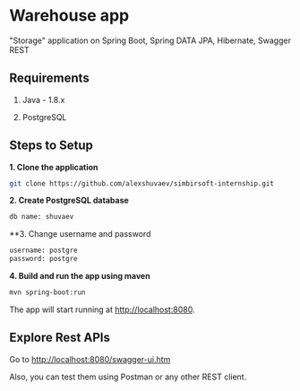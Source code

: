 # Warehouse app

"Storage" application on Spring Boot, Spring DATA JPA, Hibernate, Swagger REST

## Requirements

1. Java - 1.8.x

2. PostgreSQL

## Steps to Setup

**1. Clone the application**

```bash
git clone https://github.com/alexshuvaev/simbirsoft-internship.git
```

**2. Create PostgreSQL database**

```bash
db name: shuvaev
```

**3. Change username and password

```bash
username: postgre
password: postgre
```

**4. Build and run the app using maven**

```bash
mvn spring-boot:run
```

The app will start running at <http://localhost:8080>.

## Explore Rest APIs

Go to <http://localhost:8080/swagger-ui.htm>

Also, you can test them using Postman or any other REST client.
